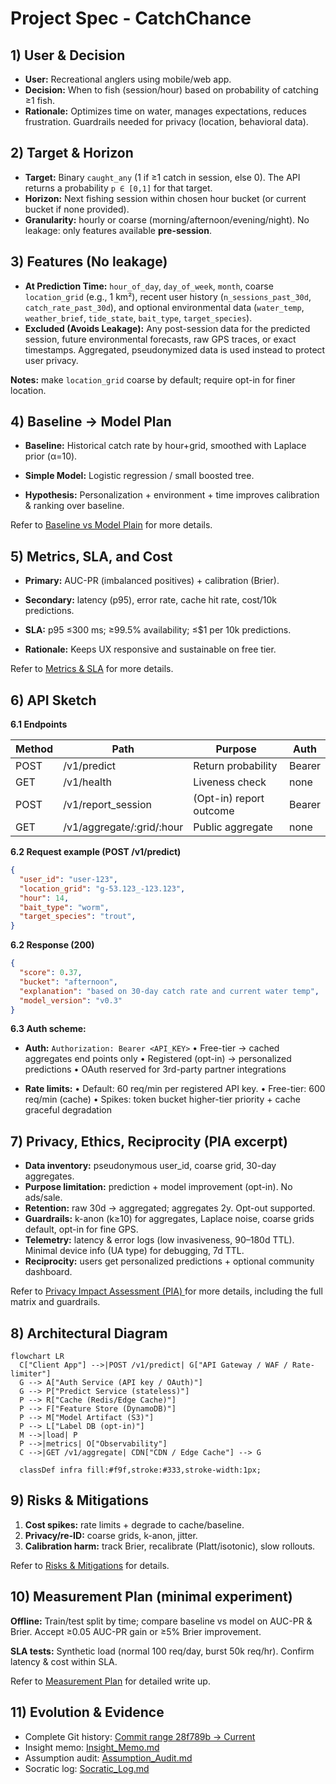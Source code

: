# Project Spec - CatchChance

## 1) User & Decision
* **User:**  Recreational anglers using mobile/web app.
* **Decision:** When to fish (session/hour) based on probability of catching ≥1 fish.
* **Rationale:** Optimizes time on water, manages expectations, reduces frustration. Guardrails needed for privacy (location, behavioral data).

## 2) Target & Horizon
* **Target:** Binary `caught_any` (1 if ≥1 catch in session, else 0). The API returns a probability `p ∈ [0,1]` for that target.
* **Horizon:** Next fishing session within chosen hour bucket (or current bucket if none provided).
* **Granularity:** hourly or coarse (morning/afternoon/evening/night). No leakage: only features available **pre-session**.

## 3) Features (No leakage)
* **At Prediction Time:** `hour_of_day`, `day_of_week`, `month`, coarse `location_grid` (e.g., 1 km²), recent user history (`n_sessions_past_30d`, `catch_rate_past_30d`), and optional environmental data (`water_temp`, `weather_brief`, `tide_state`, `bait_type`, `target_species`).
* **Excluded (Avoids Leakage):** Any post-session data for the predicted session, future environmental forecasts, raw GPS traces, or exact timestamps. Aggregated, pseudonymized data is used instead to protect user privacy.

**Notes:** make `location_grid` coarse by default; require opt-in for finer location.

## 4) Baseline → Model Plan
* **Baseline:** Historical catch rate by hour+grid, smoothed with Laplace prior (α=10).

* **Simple Model:**  Logistic regression / small boosted tree.

* **Hypothesis:**  Personalization + environment + time improves calibration & ranking over baseline.

Refer to [Baseline vs Model Plain](https://github.com/Awakuruf/CPSC346C-Solo-Project/blob/main/Minimal_Evaluation_Plan.md#baseline-vs-model-plan) for more details.

## 5) Metrics, SLA, and Cost
* **Primary:** AUC-PR (imbalanced positives) + calibration (Brier).

* **Secondary:** latency (p95), error rate, cache hit rate, cost/10k predictions.

* **SLA:** p95 ≤300 ms; ≥99.5% availability; ≤$1 per 10k predictions.

* **Rationale:** Keeps UX responsive and sustainable on free tier.

Refer to [Metrics & SLA](https://github.com/Awakuruf/CPSC346C-Solo-Project/blob/main/Minimal_Evaluation_Plan.md#metrics--sla) for more details.

## 6) API Sketch

**6.1 Endpoints**

| Method | Path                        | Purpose                 | Auth   |
| ------ | --------------------------- | ----------------------- | ------ |
| POST   | /v1/predict                 | Return probability      | Bearer |
| GET    | /v1/health                  | Liveness check          | none   |
| POST   | /v1/report\_session         | (Opt-in) report outcome | Bearer |
| GET    | /v1/aggregate/\:grid/\:hour | Public aggregate        | none   |

**6.2 Request example (POST /v1/predict)**
```json
{
  "user_id": "user-123",
  "location_grid": "g-53.123_-123.123",
  "hour": 14,
  "bait_type": "worm",
  "target_species": "trout",
}
```
**6.2 Response (200)**
```json
{
  "score": 0.37,
  "bucket": "afternoon",
  "explanation": "based on 30-day catch rate and current water temp",
  "model_version": "v0.3"
}
```
**6.3 Auth scheme:**
* **Auth:** `Authorization: Bearer <API_KEY>`
  • Free-tier → cached aggregates end points only
  • Registered (opt-in) → personalized predictions
  • OAuth reserved for 3rd-party partner integrations

* **Rate limits:**
  • Default:  60 req/min per registered API key.
  • Free-tier: 600 req/min (cache)
  • Spikes: token bucket higher-tier priority + cache graceful degradation

## 7) Privacy, Ethics, Reciprocity (PIA excerpt)

* **Data inventory:** pseudonymous user_id, coarse grid, 30-day aggregates.
* **Purpose limitation:** prediction + model improvement (opt-in). No ads/sale.
* **Retention:** raw 30d → aggregated; aggregates 2y. Opt-out supported.
* **Guardrails:** k-anon (k≥10) for aggregates, Laplace noise, coarse grids default, opt-in for fine GPS.
* **Telemetry:** latency & error logs (low invasiveness, 90–180d TTL). Minimal device info (UA type) for debugging, 7d TTL.
* **Reciprocity:** users get personalized predictions + optional community dashboard.

Refer to [Privacy Impact Assessment (PIA) ](https://github.com/Awakuruf/CPSC346C-Solo-Project/blob/main/Privacy_Impact_Assessment.md) for more details, including the full matrix and guardrails.

## 8) Architectural Diagram
```mermaid
flowchart LR
  C["Client App"] -->|POST /v1/predict| G["API Gateway / WAF / Rate-limiter"]
  G --> A["Auth Service (API key / OAuth)"]
  G --> P["Predict Service (stateless)"]
  P --> R["Cache (Redis/Edge Cache)"]
  P --> F["Feature Store (DynamoDB)"]
  P --> M["Model Artifact (S3)"]
  P --> L["Label DB (opt-in)"]
  M -->|load| P
  P -->|metrics| O["Observability"]
  C -->|GET /v1/aggregate| CDN["CDN / Edge Cache"] --> G
  
  classDef infra fill:#f9f,stroke:#333,stroke-width:1px;
```

## 9) Risks & Mitigations
1. **Cost spikes:** rate limits + degrade to cache/baseline.
2. **Privacy/re-ID:** coarse grids, k-anon, jitter.
3. **Calibration harm:** track Brier, recalibrate (Platt/isotonic), slow rollouts.

Refer to [Risks & Mitigations](https://github.com/Awakuruf/CPSC346C-Solo-Project/blob/main/Privacy_Impact_Assessment.md#11-risks--mitigations) for details.

## 10) Measurement Plan (minimal experiment)

**Offline:** Train/test split by time; compare baseline vs model on AUC-PR & Brier. Accept ≥0.05 AUC-PR gain or ≥5% Brier improvement.

**SLA tests:** Synthetic load (normal 100 req/day, burst 50k req/hr). Confirm latency & cost within SLA.

Refer to [Measurement Plan](https://github.com/Awakuruf/CPSC346C-Solo-Project/blob/main/Minimal_Evaluation_Plan.md#measurement-plan) for detailed write up.


## 11) Evolution & Evidence
* Complete Git history: [Commit range 28f789b → Current](https://github.com/Awakuruf/CPSC346C-Solo-Project/commits/main/)
* Insight memo: [Insight\_Memo.md](https://github.com/Awakuruf/CPSC346C-Solo-Project/blob/main/Insight_Memo.md)
* Assumption audit: [Assumption\_Audit.md](https://github.com/Awakuruf/CPSC346C-Solo-Project/blob/main/Assumption_Audit.md)
* Socratic log: [Socratic\_Log.md](https://github.com/Awakuruf/CPSC346C-Solo-Project/blob/main/Socratic_Log.md)